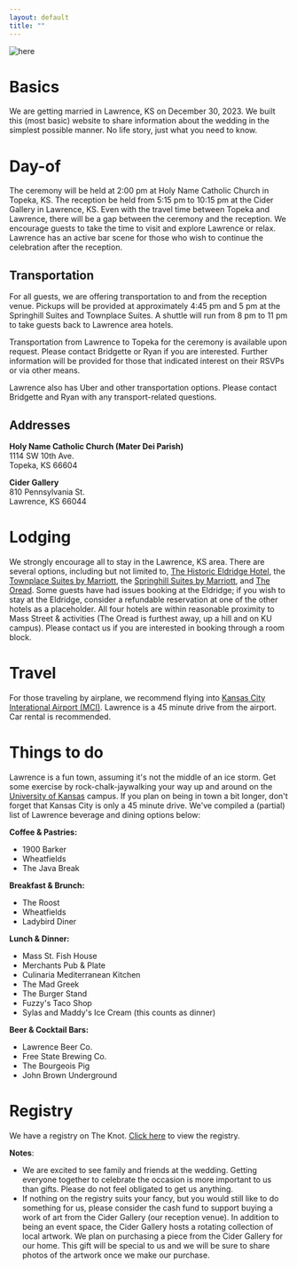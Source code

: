 ```yaml
---
layout: default
title: ""
---
```


![here](/assets/collage.png)

# Basics

We are getting married in Lawrence, KS on December 30, 2023.
We built this (most basic) website to share information about the wedding in the simplest possible manner.
No life story, just what you need to know.

# Day-of

The ceremony will be held at 2:00 pm at Holy Name Catholic Church in Topeka, KS.
The reception be held from 5:15 pm to 10:15 pm at the Cider Gallery in Lawrence, KS.
Even with the travel time between Topeka and Lawrence,
there will be a gap between the ceremony and the reception.
We encourage guests to take the time to visit and explore Lawrence or relax.
Lawrence has an active bar scene for those who wish to continue the
celebration after the reception.

## Transportation

For all guests, we are offering transportation to and from the reception venue. Pickups will be
provided at approximately 4:45 pm and 5 pm at the Springhill Suites and Townplace Suites.
A shuttle will run from 8 pm to 11 pm to take guests back to Lawrence area hotels.

Transportation from Lawrence to Topeka for the ceremony is available upon request.
Please contact Bridgette or Ryan if you are interested. Further information will
be provided for those that indicated interest on their RSVPs or via other means.

Lawrence also has Uber and other transportation options.
Please contact Bridgette and Ryan with any transport-related questions.

## Addresses

**Holy Name Catholic Church (Mater Dei Parish)**  
1114 SW 10th Ave.  
Topeka, KS 66604  

**Cider Gallery**  
810 Pennsylvania St.  
Lawrence, KS 66044  

# Lodging

We strongly encourage all to stay in the Lawrence, KS area.
There are several options, including but not limited to,
[The Historic Eldridge Hotel](https://eldridgehotel.com/),
the [Townplace Suites by Marriott](https://www.marriott.com/en-us/hotels/foets-towneplace-suites-lawrence-downtown/overview/),
the [Springhill Suites by Marriott](https://www.marriott.com/en-us/hotels/lwcks-springhill-suites-lawrence-downtown/overview/),
and [The Oread](https://theoread.com/).
Some guests have had issues booking at the Eldridge;
if you wish to stay at the Eldridge, consider a refundable reservation at one of the other hotels as a placeholder.
All four hotels are within reasonable proximity to Mass Street & activities (The Oread is furthest away, up a hill and on KU campus).
Please contact us if you are interested in booking through a room block.

# Travel

For those traveling by airplane, we recommend flying into [Kansas City Interational Airport (MCI)](https://www.flykci.com/).
Lawrence is a 45 minute drive from the airport.
Car rental is recommended.


# Things to do

Lawrence is a fun town, assuming it's not the middle of an ice storm. Get some exercise by rock-chalk-jaywalking
your way up and around on the [University of Kansas](https://ku.edu/) campus. If you plan on being in town
a bit longer, don't forget that Kansas City is only a 45 minute drive.
We've compiled a (partial) list of Lawrence beverage and dining options below:

**Coffee & Pastries:**
* 1900 Barker
* Wheatfields
* The Java Break

**Breakfast & Brunch:**
* The Roost
* Wheatfields
* Ladybird Diner

**Lunch & Dinner:**
* Mass St. Fish House
* Merchants Pub & Plate
* Culinaria Mediterranean Kitchen
* The Mad Greek
* The Burger Stand
* Fuzzy's Taco Shop
* Sylas and Maddy's Ice Cream (this counts as dinner)

**Beer & Cocktail Bars:**
* Lawrence Beer Co.
* Free State Brewing Co.
* The Bourgeois Pig
* John Brown Underground

# Registry

We have a registry on The Knot. [Click here](https://www.theknot.com/befort-defever-wedding/registry) to view the registry.

**Notes**:
* We are excited to see family and friends at the wedding. Getting everyone together to celebrate the occasion is more important to us than gifts. Please do not feel obligated to get us anything.
* If nothing on the registry suits your fancy, but you would still like to do something for us, please consider the cash fund to support buying a work of art from the Cider Gallery (our reception venue). In addition to being an event space, the Cider Gallery hosts a rotating collection of local artwork. We plan on purchasing a piece from the Cider Gallery for our home. This gift will be special to us and we will be sure to share photos of the artwork once we make our purchase.



